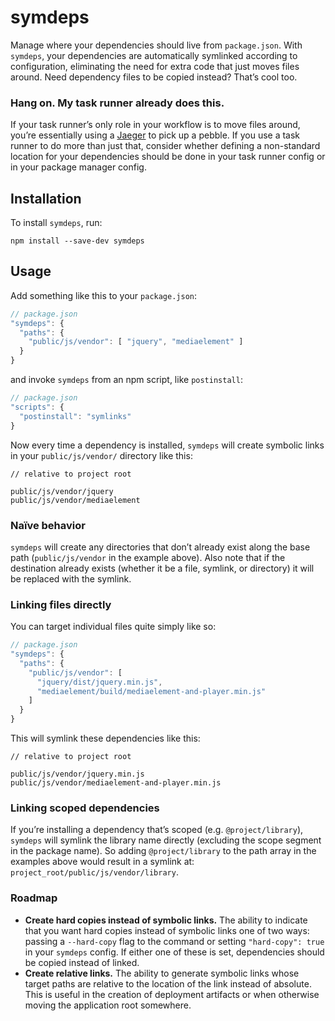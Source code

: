 # symdeps
Manage where your dependencies should live from `package.json`. With `symdeps`,
your dependencies are automatically symlinked according to configuration,
eliminating the need for extra code that just moves files around. Need
dependency files to be copied instead? That’s cool too.

### Hang on. My task runner already does this.
If your task runner’s only role in your workflow is to move files around, you’re
essentially using a [Jaeger](https://pacificrim.wikia.com/wiki/Jaeger "But when
you’re in a Jaeger, suddenly, you can fight the hurricane.") to pick up a
pebble. If you use a task runner to do more than just that, consider whether
defining a non-standard location for your dependencies should be done in your
task runner config or in your package manager config.

## Installation
To install `symdeps`, run:
```
npm install --save-dev symdeps
```

## Usage
Add something like this to your `package.json`:
```javascript
// package.json
"symdeps": {
  "paths": {
    "public/js/vendor": [ "jquery", "mediaelement" ]
  }
}
```

and invoke `symdeps` from an npm script, like `postinstall`:
```javascript
// package.json
"scripts": {
  "postinstall": "symlinks"
}
```

Now every time a dependency is installed, `symdeps` will create symbolic links
in your `public/js/vendor/` directory like this:
```
// relative to project root

public/js/vendor/jquery
public/js/vendor/mediaelement
```

### Naïve behavior
`symdeps` will create any directories that don’t already exist along the base
path (`public/js/vendor` in the example above). Also note that if the
destination already exists (whether it be a file, symlink, or directory) it
will be replaced with the symlink.

### Linking files directly
You can target individual files quite simply like so:
```javascript
// package.json
"symdeps": {
  "paths": {
    "public/js/vendor": [
      "jquery/dist/jquery.min.js",
      "mediaelement/build/mediaelement-and-player.min.js"
    ]
  }
}
```

This will symlink these dependencies like this:
```
// relative to project root

public/js/vendor/jquery.min.js
public/js/vendor/mediaelement-and-player.min.js
```

### Linking scoped dependencies
If you’re installing a dependency that’s scoped (e.g. `@project/library`),
`symdeps` will symlink the library name directly (excluding the scope segment
in the package name). So adding `@project/library` to the path array in the
examples above would result in a symlink at:
`project_root/public/js/vendor/library`.

### Roadmap
- **Create hard copies instead of symbolic links.** The ability to indicate
that you want hard copies instead of symbolic links one of two ways: passing a
`--hard-copy` flag to the command or setting `"hard-copy": true` in your
`symdeps` config. If either one of these is set, dependencies should be copied
instead of linked.
- **Create relative links.** The ability to generate symbolic links whose
target paths are relative to the location of the link instead of absolute. This
is useful in the creation of deployment artifacts or when otherwise moving the
application root somewhere.
